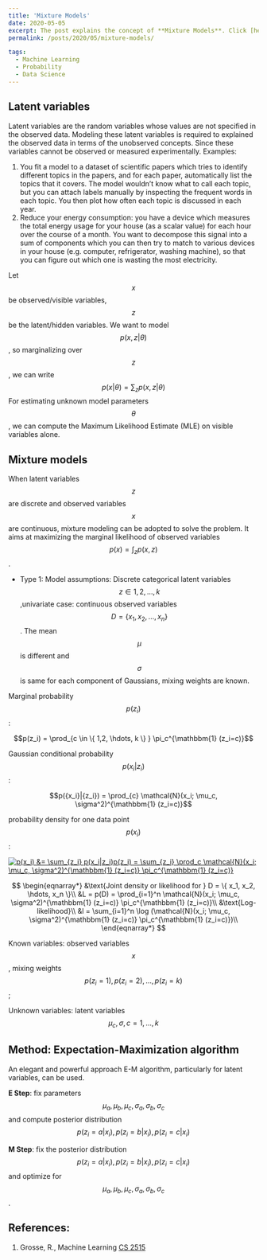 ```yaml
---
title: 'Mixture Models'
date: 2020-05-05
excerpt: The post explains the concept of **Mixture Models**. Click [here](https://sayrjked.github.io/posts/2020/05/mixture-models/) to read further.
permalink: /posts/2020/05/mixture-models/

tags:
  - Machine Learning
  - Probability
  - Data Science
---
```


## Latent variables

Latent variables are the random variables whose values are not specified in the observed data.
Modeling these latent variables is required to explained the observed data in terms of the unobserved concepts. Since these variables cannot be observed or measured experimentally.
Examples:

1. You fit a model to a dataset of scientific papers which tries to identify different topics in the papers, and for each paper, automatically list the topics that it covers. The model wouldn’t know what to call each topic, but you can attach labels manually by inspecting the frequent words in each topic. You then plot how often each topic is discussed in each year.
2. Reduce your energy consumption: you have a device which measures the total energy usage for your house (as a scalar value) for each hour over the course of a month. You want to decompose this signal into a sum of components which you can then try to match to various devices in your house (e.g. computer, refrigerator, washing machine), so that you can figure out which one is wasting the most electricity.

Let $$x$$ be observed/visible variables, $$z$$ be the latent/hidden variables.
We want to model $$p(x, z|\theta)$$, so marginalizing over $$z$$, we can write $$p(x|\theta) = \sum_z p(x, z|\theta)$$
For estimating unknown model parameters $$\theta$$, we can compute the Maximum Likelihood Estimate (MLE) on visible variables alone.

## Mixture models

When latent variables $$z$$ are discrete and observed variables $$x$$ are continuous, mixture modeling can be adopted to solve the problem.
It aims at maximizing the marginal likelihood of observed variables $$ p(x) = \int_{z} p(x,z) $$.

- Type 1: Model assumptions: Discrete categorical latent variables $$ z \in {1,2, \hdots, k} $$,univariate case: continuous observed variables $$ D = \{ x_1, x_2, \hdots, x_n \} $$. The mean $$\mu$$ is different and $$\sigma$$ is same for each component of Gaussians, mixing weights are known.

Marginal probability $$p(z_i)$$:

$$p(z_i) = \prod_{c \in \{ 1,2, \hdots, k \} } \pi_c^{\mathbbm{1}  (z_i=c)}$$

Gaussian conditional probability $$ p(x_i|z_i ) $$:

$$p({x_i}|{z_i}) = \prod_{c} \mathcal{N}(x_i; \mu_c, \sigma^2)^{\mathbbm{1}  (z_i=c)}$$

probability density for one data point $$p(x_i)$$:

<!-- $$p(x_i) &=  \sum_{z_i} p(x_i|z_i)p(z_i) = \sum_{z_i} \prod_c \mathcal{N}(x_i; \mu_c, \sigma^2)^{\mathbbm{1}  (z_i=c)} \pi_c^{\mathbbm{1}  (z_i=c)}$$ -->
<a href="https://www.codecogs.com/eqnedit.php?latex=p(x_i)&space;&=&space;\sum_{z_i}&space;p(x_i|z_i)p(z_i)&space;=&space;\sum_{z_i}&space;\prod_c&space;\mathcal{N}(x_i;&space;\mu_c,&space;\sigma^2)^{\mathbbm{1}&space;(z_i=c)}&space;\pi_c^{\mathbbm{1}&space;(z_i=c)}" target="_blank"><img src="https://latex.codecogs.com/gif.latex?p(x_i)&space;&=&space;\sum_{z_i}&space;p(x_i|z_i)p(z_i)&space;=&space;\sum_{z_i}&space;\prod_c&space;\mathcal{N}(x_i;&space;\mu_c,&space;\sigma^2)^{\mathbbm{1}&space;(z_i=c)}&space;\pi_c^{\mathbbm{1}&space;(z_i=c)}" title="p(x_i) &= \sum_{z_i} p(x_i|z_i)p(z_i) = \sum_{z_i} \prod_c \mathcal{N}(x_i; \mu_c, \sigma^2)^{\mathbbm{1} (z_i=c)} \pi_c^{\mathbbm{1} (z_i=c)}" /></a>

$$
\begin{eqnarray*}
&\text{Joint density or likelihood for } D = \{ x_1, x_2, \hdots, x_n \}\\
&L = p(D) = \prod_{i=1}^n \mathcal{N}(x_i; \mu_c, \sigma^2)^{\mathbbm{1}  (z_i=c)} \pi_c^{\mathbbm{1}  (z_i=c)}\\
&\text{Log-likelihood}\\
&l = \sum_{i=1}^n \log (\mathcal{N}(x_i; \mu_c, \sigma^2)^{\mathbbm{1}  (z_i=c)} \pi_c^{\mathbbm{1}  (z_i=c)})\\
\end{eqnarray*}
$$


Known variables: observed variables $${x}$$, mixing weights $$p(z_i=1), p(z_i=2), \hdots, p(z_i=k)$$;

Unknown variables: latent variables $$\mu_c, \sigma, c={1,\hdots,k}$$

## Method: Expectation-Maximization algorithm

An elegant and powerful approach E-M algorithm, particularly for latent variables, can be used.

**E Step**: fix parameters $$\mu_{a}, \mu_{b}, \mu_{c},\sigma_{a}, \sigma_{b},\sigma_{c}$$ and compute posterior distribution $$p({z_i = a}|x_i ), p({z_i = b}|x_i ), p({z_i = c}|x_i )$$

**M Step**: fix the posterior distribution $$p({z_i = a}|x_i ), p({z_i = b}|x_i ), p({z_i = c}|x_i )$$ and optimize for $$\mu_{a}, \mu_{b}, \mu_{c}, \sigma_{a}, \sigma_{b},\sigma_{c}$$.

<!-- - Type 2: -->
## References:

1. Grosse, R., Machine Learning [CS 2515](http://www.cs.toronto.edu/~rgrosse/courses/csc2515_2019/)
